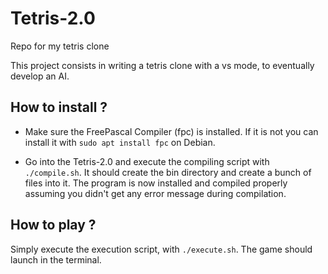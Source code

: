 # Tetris-2.0
Repo for my tetris clone

This project consists in writing a tetris clone with a vs mode, to eventually develop an AI.

## How to install ?

- Make sure the FreePascal Compiler (fpc) is installed. If it is not you can install it with `sudo apt install fpc` on Debian.

- Go into the Tetris-2.0 and execute the compiling script with `./compile.sh`. It should create the bin directory and create a bunch of files into it. The program is now installed and compiled properly assuming you didn't get any error message during compilation.

## How to play ?
 Simply execute the execution script, with `./execute.sh`. The game should launch in the terminal. 
